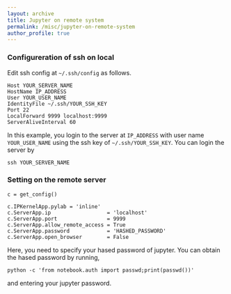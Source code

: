 ```yaml
---
layout: archive
title: Jupyter on remote system
permalink: /misc/jupyter-on-remote-system
author_profile: true
---
```


### Configureration of ssh on local

Edit ssh config at `~/.ssh/config` as follows.

```
Host YOUR_SERVER_NAME
HostName IP_ADDRESS
User YOUR_USER_NAME
IdentityFile ~/.ssh/YOUR_SSH_KEY
Port 22
LocalForward 9999 localhost:9999
ServerAliveInterval 60
```

In this example, you login to the server at `IP_ADDRESS` with user name `YOUR_USER_NAME` using the ssh key of `~/.ssh/YOUR_SSH_KEY`.
You can login the server by

```
ssh YOUR_SERVER_NAME
```

### Setting on the remote server

```
c = get_config()

c.IPKernelApp.pylab = 'inline'
c.ServerApp.ip                  = 'localhost'
c.ServerApp.port                = 9999
c.ServerApp.allow_remote_access = True
c.ServerApp.password            = 'HASHED_PASSWORD'
c.ServerApp.open_browser        = False
```

Here, you need to specify your hased password of jupyter.
You can obtain the hased password by running,

```
python -c 'from notebook.auth import passwd;print(passwd())'
```

and entering your jupyter password.

